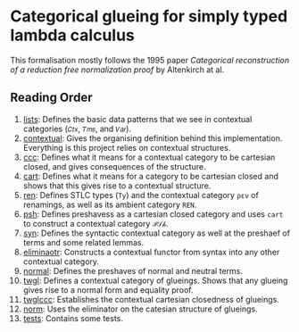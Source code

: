 # Categorical glueing for simply typed lambda calculus

This formalisation mostly follows the 1995 paper *Categorical reconstruction of a reduction free normalization proof* by Altenkirch at al.

## Reading Order

1. [lists](lists.agda): Defines the basic data patterns that we see in contextual categories (`𝐶𝑡𝑥`, `𝑇𝑚𝑠`, and `𝑉𝑎𝑟`).
2. [contextual](contextual.agda): Gives the organising definition behind this implementation. Everything is this project relies on contextual structures.
3. [ccc](ccc.agda): Defines what it means for a contextual category to be cartesian closed, and gives consequences of the structure.
4. [cart](cart.agds): Defines what it means for a category to be cartesian closed and shows that this gives rise to a contextual structure.
5. [ren](ren.agda): Defines STLC types (`Ty`) and the contextual category `ρεν` of renamings, as well as its ambient category `REN`.
6. [psh](psh.agda): Defines preshavess as a cartesian closed category and uses `cart` to construct a contextual category `𝒫𝒮𝒽`.
7. [syn](syn.agda): Defines the syntactic contextual category as well at the preshaef of terms and some related lemmas.
8. [eliminaotr](eliminator.agda): Constructs a contextual functor from syntax into any other contextual category.
9. [normal](normal.agda): Defines the preshaves of normal and neutral terms.
10. [twgl](twgl.agda): Defines a contextual category of glueings. Shows that any glueing gives rise to a normal form and equality proof.
11. [twglccc](twglccc.agda): Establishes the contextual cartesian closedness of glueings.
12. [norm](norm.agda): Uses the eliminator on the catesian structure of glueings.
13. [tests](tests.agda): Contains some tests.
